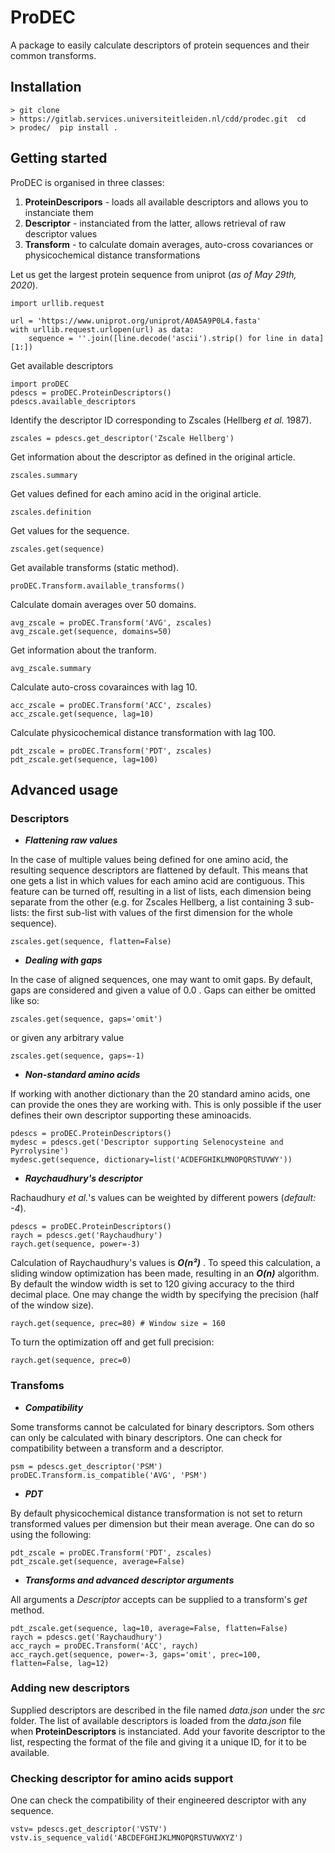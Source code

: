 # ProDEC

A package to easily calculate descriptors of protein sequences and their common transforms.

## Installation

    > git clone
    > https://gitlab.services.universiteitleiden.nl/cdd/prodec.git  cd 
    > prodec/  pip install .

## Getting started

ProDEC is organised in three classes:
 1. **ProteinDescripors** - loads all available descriptors and allows you to instanciate them
 2. **Descriptor** - instanciated from the latter, allows retrieval of raw descriptor values
 3. **Transform** - to calculate domain averages, auto-cross covariances or physicochemical distance transformations

Let us get the largest protein sequence from uniprot (*as of May 29th, 2020*).

    import urllib.request
    
    url = 'https://www.uniprot.org/uniprot/A0A5A9P0L4.fasta'
    with urllib.request.urlopen(url) as data:
	    sequence = ''.join([line.decode('ascii').strip() for line in data][1:])
Get available descriptors

    import proDEC
    pdescs = proDEC.ProteinDescriptors()
    pdescs.available_descriptors
Identify the descriptor ID corresponding to Zscales (Hellberg *et al.* 1987). 
    
    zscales = pdescs.get_descriptor('Zscale Hellberg')
Get information about the descriptor as defined in the original article.

    zscales.summary
Get values defined for each amino acid in the original article.

    zscales.definition
Get values for the sequence.

    zscales.get(sequence)
Get available transforms (static method).

    proDEC.Transform.available_transforms()
Calculate domain averages over 50 domains.

    avg_zscale = proDEC.Transform('AVG', zscales)
    avg_zscale.get(sequence, domains=50)
Get information about the tranform.

    avg_zscale.summary
Calculate auto-cross covarainces with lag 10.

    acc_zscale = proDEC.Transform('ACC', zscales)
    acc_zscale.get(sequence, lag=10)
Calculate physicochemical distance transformation with lag 100.

    pdt_zscale = proDEC.Transform('PDT', zscales)
    pdt_zscale.get(sequence, lag=100)

## Advanced usage
### Descriptors

 - ***Flattening raw values***

In the case of multiple values being defined for one amino acid, the resulting sequence descriptors are flattened by default. This means that one gets a list in which values for each amino acid are contiguous.
This feature can be turned off, resulting in a list of lists, each dimension being separate from the other (e.g. for Zscales Hellberg, a list containing 3 sub-lists: the first sub-list with values of the first dimension for the whole sequence). 

    zscales.get(sequence, flatten=False)

 - ***Dealing with gaps***

In the case of aligned sequences, one may want to omit gaps. By default, gaps are considered and given a value of  0.0 . Gaps can either be omitted like so:

    zscales.get(sequence, gaps='omit')
or given any arbitrary value

    zscales.get(sequence, gaps=-1)

 - ***Non-standard amino acids***

If working with another dictionary than the 20 standard amino acids, one can provide the ones they are working with. This is only possible if the user defines their own descriptor supporting these aminoacids.

    pdescs = proDEC.ProteinDescriptors()
    mydesc = pdescs.get('Descriptor supporting Selenocysteine and Pyrrolysine')
    mydesc.get(sequence, dictionary=list('ACDEFGHIKLMNOPQRSTUVWY'))
 

 - ***Raychaudhury's descriptor***

Rachaudhury  *et al.*'s values can be weighted by different powers (*default: -4*).

    pdescs = proDEC.ProteinDescriptors()
    raych = pdescs.get('Raychaudhury')
    raych.get(sequence, power=-3)

Calculation of Raychaudhury's values is ***O(n²)*** . To speed this calculation, a sliding window optimization has been made, resulting in an  ***O(n)*** algorithm. By default the window width is set to 120 giving accuracy to the third decimal place. One may change the width by specifying the precision (half of the window size).

    raych.get(sequence, prec=80) # Window size = 160
To turn the optimization off and get full precision:

    raych.get(sequence, prec=0)

### Transfoms

 - ***Compatibility***

Some transforms cannot be calculated for binary descriptors. Som others can only be calculated with binary descriptors. One can check for compatibility between a transform and a descriptor.

    psm = pdescs.get_descriptor('PSM')
    proDEC.Transform.is_compatible('AVG', 'PSM')

 - ***PDT***

By default physicochemical distance transformation is not set to return transformed values per dimension but their mean average. One can do so using the following:

    pdt_zscale = proDEC.Transform('PDT', zscales)
    pdt_zscale.get(sequence, average=False)

 - ***Transforms and advanced descriptor arguments***

All arguments a *Descriptor* accepts can be supplied to a transform's *get* method.

    pdt_zscale.get(sequence, lag=10, average=False, flatten=False)
    raych = pdescs.get('Raychaudhury')
    acc_raych = proDEC.Transform('ACC', raych)
    acc_raych.get(sequence, power=-3, gaps='omit', prec=100, flatten=False, lag=12)

### Adding new descriptors
Supplied descriptors are described in the file named *data.json* under the *src* folder.
The list of available descriptors is loaded from the *data.json* file when **ProteinDescriptors** is instanciated.
Add your favorite descriptor to the list, respecting the format of the file and giving it a unique ID, for it to be available.

### Checking descriptor for amino acids support
One can check the compatibility of their engineered descriptor with any sequence.

    vstv= pdescs.get_descriptor('VSTV')
    vstv.is_sequence_valid('ABCDEFGHIJKLMNOPQRSTUVWXYZ')
